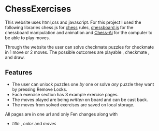 # ChessExercises

This website uses html,css and javascript. For this project I used the following libraries chess.js for [chess](https://github.com/jhlywa/chess.js/blob/master/README.md) rules, [chessboard.js](https://chessboardjs.com/) for the chessboard manipulation and animation and [Chess-Ai](https://github.com/zeyu2001/chess-ai) for the computer to be able to play moves.



Through the website the user can solve checkmate puzzles for checkmate in 1 move or 2 moves. The possible outcomes are playable , checkmate , and draw.
## Features
*  The user can unlock puzzles one _by_ one or solve _any_ puzzle they want by pressing Remove Locks.
*  Each exercise section has 3 example exercise pages.
*  The moves played are being _written_ on board and can be cast back.
*  The moves from solved exercises are saved on local storage.


All pages are in one url and only Fen changes along with
* _title_ , _color_ and _moves_

